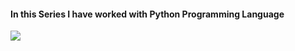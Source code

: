 #### In this Series I have worked with Python Programming Language


<img src="C:\Users\UMAIR\Downloads\00.jpeg/">

